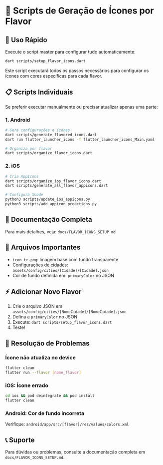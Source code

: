 # 🎨 Scripts de Geração de Ícones por Flavor

## 🚀 Uso Rápido

Execute o script master para configurar tudo automaticamente:

```bash
dart scripts/setup_flavor_icons.dart
```

Este script executará todos os passos necessários para configurar os ícones com cores específicas para cada flavor.

## 📋 Scripts Individuais

Se preferir executar manualmente ou precisar atualizar apenas uma parte:

### 1. Android

```bash
# Gera configurações e ícones
dart scripts/generate_flavored_icons.dart
dart run flutter_launcher_icons -f flutter_launcher_icons_Main.yaml

# Organiza por flavor
dart scripts/organize_flavor_icons.dart
```

### 2. iOS

```bash
# Cria AppIcons
dart scripts/organize_ios_flavor_icons.dart
dart scripts/generate_all_flavor_appicons.dart

# Configura Xcode
python3 scripts/update_ios_appicons.py
python3 scripts/add_appicon_preactions.py
```

## 📖 Documentação Completa

Para mais detalhes, veja: `docs/FLAVOR_ICONS_SETUP.md`

## 🎯 Arquivos Importantes

- `icon_tr.png`: Imagem base com fundo transparente
- Configurações de cidades: `assets/config/cities/[Cidade]/[Cidade].json`
- Cor de fundo definida em: `primaryColor` no JSON

## ⚡ Adicionar Novo Flavor

1. Crie o arquivo JSON em `assets/config/cities/[NomeCidade]/[NomeCidade].json`
2. Defina a `primaryColor` no JSON
3. Execute: `dart scripts/setup_flavor_icons.dart`
4. Teste!

## 🐛 Resolução de Problemas

### Ícone não atualiza no device

```bash
flutter clean
flutter run --flavor [nome_flavor]
```

### iOS: Ícone errado

```bash
cd ios && pod deintegrate && pod install
flutter clean
```

### Android: Cor de fundo incorreta

Verifique: `android/app/src/[flavor]/res/values/colors.xml`

## 📞 Suporte

Para dúvidas ou problemas, consulte a documentação completa em `docs/FLAVOR_ICONS_SETUP.md`.

